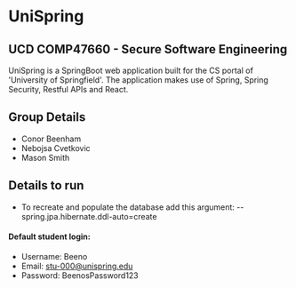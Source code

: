 # UniSpring
## UCD COMP47660 - Secure Software Engineering
UniSpring is a SpringBoot web application built for the CS portal of 'University of Springfield'. The application makes
use of Spring, Spring Security, Restful APIs and React.

## Group Details
* Conor Beenham
* Nebojsa Cvetkovic
* Mason Smith

## Details to run
- To recreate and populate the database add this argument: --spring.jpa.hibernate.ddl-auto=create

#### Default student login:
- Username: Beeno
- Email: stu-000@unispring.edu
- Password: BeenosPassword123
